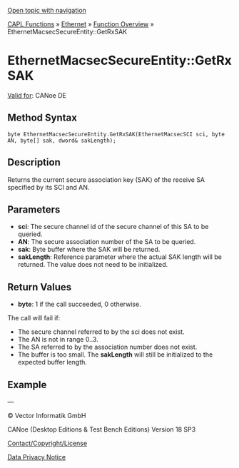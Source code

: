 [Open topic with navigation](../../../../../CANoeDEFamily.htm#Topics/CAPLFunctions/IP/Methods/CAPLfunctionGetRxSAK.md)

[CAPL Functions](../../CAPLfunctions.md) » [Ethernet](../CAPLEthernetStartPage.md) » [Function Overview](../CAPLfunctionsIPOverview.md) » EthernetMacsecSecureEntity::GetRxSAK

# EthernetMacsecSecureEntity::GetRxSAK

[Valid for](../../../Shared/FeatureAvailability.md):  CANoe DE

## Method Syntax

`byte EthernetMacsecSecureEntity.GetRxSAK(EthernetMacsecSCI sci, byte AN, byte[] sak, dword& sakLength);`

## Description

Returns the current secure association key (SAK) of the receive SA specified by its SCI and AN.

## Parameters

- **sci**: The secure channel id of the secure channel of this SA to be queried.
- **AN**: The secure association number of the SA to be queried.
- **sak**: Byte buffer where the SAK will be returned.
- **sakLength**: Reference parameter where the actual SAK length will be returned. The value does not need to be initialized.

## Return Values

- **byte**: 1 if the call succeeded, 0 otherwise.

The call will fail if:

- The secure channel referred to by the sci does not exist.
- The AN is not in range 0..3.
- The SA referred to by the association number does not exist.
- The buffer is too small. The **sakLength** will still be initialized to the expected buffer length.

## Example

—

© Vector Informatik GmbH

CANoe (Desktop Editions & Test Bench Editions) Version 18 SP3

[Contact/Copyright/License](../../../Shared/ContactCopyrightLicense.md)

[Data Privacy Notice](https://www.vector.com/int/en/company/get-info/privacy-policy/)